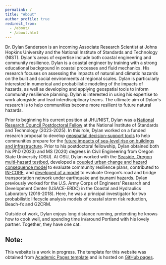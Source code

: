 ```yaml
---
permalink: /
title: "About"
author_profile: true
redirect_from: 
  - /about/
  - /about.html
---
```


<!-- 
This is how you make a title
======
And here is the body. 
 -->

Dr. Dylan Sanderson is an incoming Associate Research Scientist at Johns Hopkins University and the National Institute of Standards and Technology (NIST). Dylan's areas of expertise include both coastal engineering and community resilience. Dylan is a coastal engineer by training with a strong educational background in coastal processes and fluid mechanics. His research focuses on assessing the impacts of natural and climatic hazards on the built and social environments at regional scales. Dylan is particularly interested in numerical and probabilistic modeling of the impacts of hazards, as well as developing and applying geospatial tools to inform community resilience planning. Dylan is interested in using his expertise to work alongside and lead interdisciplinary teams. The ultimate aim of Dylan's research is to help communities become more resilient to future natural hazards.

<!-- In regards to the former, Dylan is a coastal engineer by training with a strong educational background in coastal processes and fluid mechanics; whereas in regards to the latter, Dylan's research focuses on assessing the impacts of natural and climatic hazards on the built and social environments.  -->

Prior to beginning his current position at JHU/NIST, Dylan was a [National Research Council Postdoctoral Fellow](https://www.nationalacademies.org/our-work/rap/nrc-research-associateship-programs) at the National Institute of Standards and Technology (2023-2025). In this role, Dylan worked on a funded research proposal to develop [geospatial decision-support tools](https://zenodo.org/records/15120769) to help communities prepare for the [future impacts of sea-level rise on buildings and infrastructure](https://zenodo.org/records/12573416). Prior to his postdoctoral fellowship, Dylan obtained both his PhD (2023) and MS (2020) degrees in Civil Engineering from Oregon State University (OSU). At OSU, Dylan worked with the [Seaside, Oregon multi-hazard testbed](https://22dylan.github.io/pyincore_seaside_jb/), developed a [coupled urban change and hazard consequence model](https://22dylan.github.io/UrbanChange-HazardConsequence/intro.html) to evaluate community resilience plans, contributed to [IN-CORE](https://tools.in-core.org/), and [developed of a model](https://tinyurl.com/rgnl-locl-resilience) to evaluate Oregon’s road and bridge transportation network under earthquake and tsunami hazards. Dylan previously worked for the U.S. Army Corps of Engineers’ Research and Development Center (USACE-ERDC) in the Coastal and Hydraulics Laboratory (2016-2018). Here, he was a principal investigator for two probabilistic lifecycle analysis models of coastal storm risk reduction, Beach-fx and G2CRM.

Outside of work, Dylan enjoys long distance running, pretending he knows how to cook well, and spending time in/around Portland with his lovely partner. Together, they have one cat.

<!-- Many of the features of dynamic content management systems (like Wordpress) can be achieved in this fashion, using a fraction of the computational resources and with far less vulnerability to hacking and DDoSing. You can also modify the theme to your heart's content without touching the content of your site. If you get to a point where you've broken something in Jekyll/HTML/CSS beyond repair, your Markdown files describing your talks, publications, etc. are safe. You can rollback the changes or even delete the repository and start over - just be sure to save the Markdown files! You can also write scripts that process the structured data on the site, such as [this one](https://github.com/academicpages/academicpages.github.io/blob/master/talkmap.ipynb) that analyzes metadata in pages about talks to display [a map of every location you've given a talk](https://academicpages.github.io/talkmap.html). -->

<!-- 
Site-wide configuration
------
The main configuration file for the site is in the base directory in [_config.yml](https://github.com/academicpages/academicpages.github.io/blob/master/_config.yml), which defines the content in the sidebars and other site-wide features. You will need to replace the default variables with ones about yourself and your site's github repository. The configuration file for the top menu is in [_data/navigation.yml](https://github.com/academicpages/academicpages.github.io/blob/master/_data/navigation.yml). For example, if you don't have a portfolio or blog posts, you can remove those items from that navigation.yml file to remove them from the header. 


**Markdown generator**

The repository includes [a set of Jupyter notebooks](https://github.com/academicpages/academicpages.github.io/tree/master/markdown_generator
) that converts a CSV containing structured data about talks or presentations into individual Markdown files that will be properly formatted for the Academic Pages template. The sample CSVs in that directory are the ones I used to create my own personal website at stuartgeiger.com. My usual workflow is that I keep a spreadsheet of my publications and talks, then run the code in these notebooks to generate the Markdown files, then commit and push the m to the GitHub repository.-->


Note:
------
This website is a work in progress. The template for this website was obtained from [Academic Pages template](https://github.com/academicpages/academicpages.github.io) and is hosted on [GitHub pages](https://pages.github.com/). 

<!-- More info about configuring Academic Pages can be found in [the guide](https://academicpages.github.io/markdown/), the [growing wiki](https://github.com/academicpages/academicpages.github.io/wiki), and you can always [ask a question on GitHub](https://github.com/academicpages/academicpages.github.io/discussions). The [guides for the Minimal Mistakes theme](https://mmistakes.github.io/minimal-mistakes/docs/configuration/) (which this theme was forked from) might also be helpful. -->
